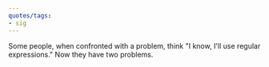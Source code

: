 ```yaml
---
quotes/tags:
- sig
---
```




Some people, when confronted with a problem, think "I know, I'll use regular expressions." Now they have two problems.